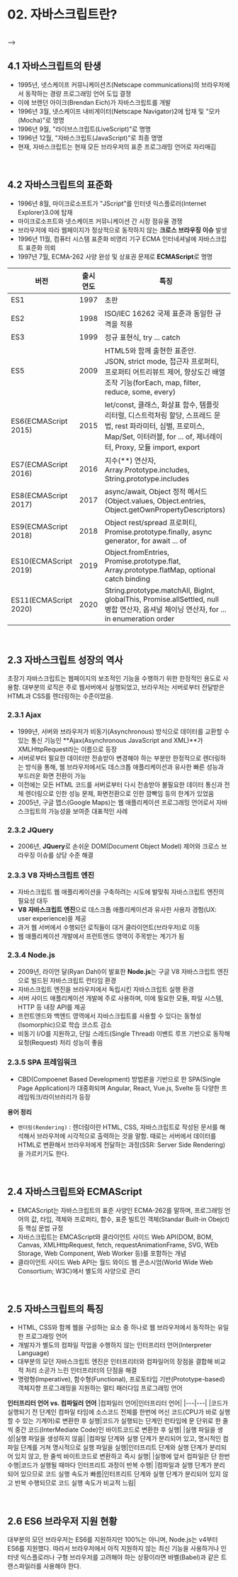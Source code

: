 
# 02. 자바스크립트란?


<br/> -->

## 4.1 자바스크립트의 탄생

- 1995년, 넷스케이프 커뮤니케이션즈(Netscape communications)의 브라우저에서 동작하는 경량 프로그래밍 언어 도입 결졍
- 이에 브렌던 아이크(Brendan Eich)가 자바스크립트를 개발
- 1996년 3월, 넷스케이프 내비게이터(Netscape Navigator)2에 탑재 및 "모카(Mocha)"로 명명
- 1996년 9월, "라이브스크립트(LiveScript)"로 명명
- 1996년 12월, "자바스크립트(JavaScript)"로 최종 명명
- 현재, 자바스크립트는 현재 모든 브라우저의 표준 프로그래밍 언어로 자리매김

<br/>

## 4.2 자바스크립트의 표준화

- 1996년 8월, 마이크로소프트가 "JScript"를 인터넷 익스플로러(Internet Explorer)3.0에 탑재
- 마이크로소프트와 넷스케이프 커뮤니케이션 간 시장 점유율 경쟁
- 브라우저에 따라 웹페이지가 정상적으로 동작하지 않는 **크로스 브라우징 이슈** 발생
- 1996년 11월, 컴퓨터 시스템 표준화 비영리 기구 ECMA 인터네셔널에 자바스크립트 표준화 의뢰
- 1997년 7월, ECMA-262 사양 완성 및 상표권 문제로 **ECMAScript**로 명명

|버전|출시 연도|특징|
|---|---|---|
|ES1|1997|초판|
|ES2|1998|ISO/IEC 16262 국제 표준과 동일한 규격을 적용|
|ES3|1999|정규 표현식, try ... catch|
|ES5|2009|HTML5와 함께 출현한 표준안. <br/> JSON, strict mode, 접근자 프로퍼티, 프로퍼티 어트리뷰트 제어, 향상도긴 배열 조작 기능(forEach, map, filter, reduce, some, every)|
|ES6(ECMAScript 2015)|2015|let/const, 클래스, 화살표 함수, 템플릿 리터럴, 디스트럭처링 할당, 스프레드 문법, rest 파라미터, 심벌, 프로미스, Map/Set, 이터러블, for ... of, 제너레이터, Proxy, 모듈 import, export|
|ES7(ECMAScript 2016)|2016|지수(**) 연산자, Array.Prototype.includes, String.prototype.includes|
|ES8(ECMAScript 2017)|2017|async/await, Object 정적 메서드(Object.values, Object.entries, Object.getOwnPropertyDescriptors)|
|ES9(ECMAScript 2018)|2018|Object rest/spread 프로퍼티, Promise.prototype.finally, async generator, for await ... of|
|ES10(ECMAScript 2019)|2019|Object.fromEntries, Promise.prototype.flat, Array.prototype.flatMap, optional catch binding|
|ES11(ECMAScript 2020)|2020|String.prototype.matchAll, BigInt, globalThis, Promise.allSettled, null 병합 연산자, 옵셔널 체이닝 연산자, for ... in enumeration order|

<br/>

## 2.3 자바스크립트 성장의 역사
초장기 자바스크립트는 웹페이지의 보조적인 기능을 수행하기 위한 한정적인 용도로 사용함. 대부분의 로직은 주로 웹서버에서 실행되었고, 브라우저는 서버로부터 전달받은 HTML과 CSS를 렌더링하는 수준이었음.

### 2.3.1 Ajax
- 1999년, 서버와 브라우저가 비동기(Asynchronous) 방식으로 데이터를 교환할 수 있는 통신 기능인 **Ajax(Asynchronous JavaScript and XML)**가 XMLHttpRequest라는 이름으로 등장
- 서버로부터 필요한 데이터만 전송받아 변경해야 하는 부분만 한정적으로 렌더링하는 방식을 통해, 웹 브라우저에서도 데스크톱 애플리케이션과 유사한 빠른 성능과 부드러운 화면 전환이 가능
- 이전에는 모든 HTML 코드를 서버로부터 다시 전송받아 불필요한 데이터 통신과 전체 렌더링으로 인한 성능 문제, 화면전환으로 인한 깜빡임 등의 한계가 있었음
- 2005년, 구글 맵스(Google Maps)는 웹 애플리케이션 프로그래밍 언어로서 자바스크립트의 가능성을 보여준 대표적인 사례

### 2.3.2 JQuery
- 2006년, **JQuery**로 손쉬운 DOM(Document Object Model) 제어와 크로스 브라우징 이슈를 상당 수준 해결

### 2.3.3 V8 자바스크립트 엔진
- 자바스크립트 웹 애플리케이션을 구축하려는 시도에 발맞춰 자바스크립트 엔진의 필요성 대두
- **V8 자바스크립트 엔진**으로 데스크톱 애플리케이션과 유사한 사용자 경험(UX: user experience)을 제공
- 과거 웹 서버에서 수행되던 로직들이 대거 클라이언트(브라우저)로 이동
- 웹 애플리케이션 개발에서 프런트엔드 영역이 주목받는 계기가 됨

### 2.3.4 Node.js
- 2009년, 라이언 달(Ryan Dahl)이 발표한 **Node.js**는 구글 V8 자바스크립트 엔진으로 빌드된 자바스크립트 런타임 환경
- 자바스크립트 엔진을 브라우저에서 독립시킨 자바스크립트 실행 환경
- 서버 사이드 애플리케이션 개발에 주로 사용하며, 이에 필요한 모듈, 파일 시스템, HTTP 등 내장 API를 제공
- 프런트엔드와 백엔드 영역에서 자바스크립트를 사용할 수 있다는 동형성(Isomorphic)으로 학습 코스트 감소
- 비동기 I/O를 지원하고, 단일 스레드(Single Thread) 이벤트 루프 기반으로 동작해 요청(Request) 처리 성능이 좋음

### 2.3.5 SPA 프레임워크
- CBD(Compoenet Based Development) 방법론을 기반으로 한 SPA(Single Page Application)가 대중화되며 Angular, React, Vue.js, Svelte 등 다양한 프레임워크/라이브러리가 등장


**용어 정리**

- `렌더링(Rendering)` : 렌더링이란 HTML, CSS, 자바스크립트로 작성된 문서를 해석해서 브라우저에 시각적으로 출력하는 것을 말함. 때로는 서버에서 데이터를 HTML로 변환해서 브라우저에게 전달하는 과정(SSR: Server Side Rendering)을 가르키기도 한다.


<br/>

## 2.4 자바스크립트와 ECMAScript
- EMCAScript는 자바스크립트의 표준 사양인 ECMA-262를 말하며, 프로그래밍 언어의 값, 타입, 객체와 프로퍼티, 함수, 표준 빌트인 객체(Standar Built-in Obejct) 등 핵심 문법 규정
- 자바스크립트는 EMCAScript와 클라이언트 사이드 Web API(DOM, BOM, Canvas, XMLHttpRequest, fetch, requestAnimationFrame, SVG, WEb Storage, Web Component, Web Worker 등)를 포함하는 개념
- 클라이언트 사이드 Web API는 월드 와이드 웹 콘소시엄(World Wide Web Consortium; W3C)에서 별도의 사양으로 관리


<br/>

## 2.5 자바스크립트의 특징
- HTML, CSS와 함께 웹을 구성하는 요소 중 하나로 웹 브라우저에서 동작하는 유일한 프로그래밍 언어
- 개발자가 별도의 컴파일 작업을 수행하지 않는 인터프리터 언어(Interpreter Language)
- 대부분의 모던 자바스크립트 엔진은 인터프리터와 컴파일어의 장점을 결합해 비교적 처리 소곧가 느린 인터프리터의 단점을 해결
- 명령형(Imperative), 함수형(Functional), 프로토타입 기반(Prototype-based) 객체지향 프로그래밍을 지원하는 멀티 패러다임 프로그래밍 언어

**인터프리터 언어 vs. 컴파일러 언어**
|컴파일러 언어|인터프리터 언어|
|---|---|
|코드가 실행되기 전 단계인 컴파일 타임에 소스코드 전체를 한번에 머신 코드(CPU가 바로 실행할 수 있는 기계어)로 변환한 후 실행|코드가 실행되는 단계인 런타임에 문 단위로 한 줄씩 중간 코드(InterMediate Code)인 바이트코드로 변환한 후 실행|
|실행 파일을 생성|실행 파일을 생성하지 않음|
|컴파일 단계와 실행 단계가 분리되어 있고, 명시적인 컴파일 단계를 거쳐 명시적으로 실행 파일을 실행|인터프리트 단계와 실행 단계가 분리되어 있지 않고, 한 줄씩 바이트코드로 변환하고 즉시 실행|
|실행에 앞서 컴파일은 단 한번 수행|코드가 실행될 때마다 인터프리트 과정이 반복 수행|
|컴파일과 실행 단계가 분리되어 있으므로 코드 실행 속도가 빠름|인터프리트 단계와 실행 단계가 분리되어 있지 않고 반복 수행되므로 코드 실행 속도가 비교적 느림|


<br/>

## 2.6 ES6 브라우저 지원 현황
대부분의 모던 브라우저는 ES6를 지원하지만 100%는 아니며, Node.js는 v4부터 ES6를 지원했다. 따라서 브라우저에서 아직 지원하지 않는 최신 기능을 사용하거나 인터넷 익스플로러나 구형 브라우저를 고려해야 하는 상황이라면 바벨(Babel)과 같은 트랜스파일러를 사용해야 한다.



<br/>
